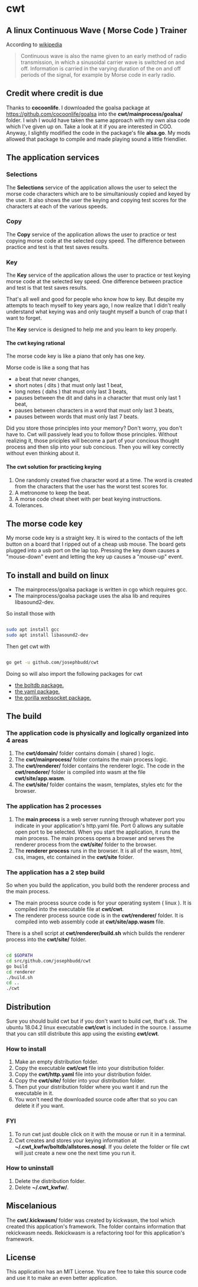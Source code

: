 # cwt

## A linux Continuous Wave ( Morse Code ) Trainer

According to [wikipedia](https://en.wikipedia.org/wiki/Continuous_wave)

> Continuous wave is also the name given to an early method of radio transmission, in which a sinusoidal carrier wave is switched on and off. Information is carried in the varying duration of the on and off periods of the signal, for example by Morse code in early radio.

## Credit where credit is due

Thanks to **cocoonlife**. I downloaded the goalsa package at https://github.com/cocoonlife/goalsa into the **cwt/mainprocess/goalsa/** folder. I wish I would have taken the same approach with my own alsa code which I've given up on. Take a look at it if you are interested in CGO. Anyway, I slightly modified the code in the package's file **alsa.go**. My mods allowed that package to compile and made playing sound a little friendlier.

## The application services

### Selections

The **Selections** service of the application allows the user to select the morse code characters which are to be simultaniously copied and keyed by the user. It also shows the user the keying and copying test scores for the characters at each of the various speeds.

### Copy

The **Copy** service of the application allows the user to practice or test copying morse code at the selected copy speed. The difference between practice and test is that test saves results.

### Key

The **Key** service of the application allows the user to practice or test keying morse code at the selected key speed. One difference between practice and test is that test saves results.

That's all well and good for people who know how to key. But despite my attempts to teach myself to key years ago, I now realize that I didn't really understand what keying was and only taught myself a bunch of crap that I want to forget.

The **Key** service is designed to help me and you learn to key properly.

#### The cwt keying rational

The morse code key is like a piano that only has one key.

Morse code is like a song that has

* a beat that never changes,
* short notes ( dits ) that must only last 1 beat,
* long notes ( dahs ) that must only last 3 beats,
* pauses between the dit and dahs in a character that must only last 1 beat,
* pauses between characters in a word that must only last 3 beats,
* pauses between words that must only last 7 beats.

Did you store those principles into your memory? Don't worry, you don't have to. Cwt will passively lead you to follow those principles. Without realizing it, those priciples will become a part of your concious thought process and then slip into your sub concious. Then you will key correctly without even thinking about it.

#### The cwt solution for practicing keying

1. One randomly created five character word at a time. The word is created from the characters that the user has the worst test scores for.
1. A metronome to keep the beat.
1. A morse code cheat sheet with per beat keying instructions.
1. Tolerances.

## The morse code key

My morse code key is a straight key. It is wired to the contacts of the left button on a board that I ripped out of a cheap usb mouse. The board gets plugged into a usb port on the lap top. Pressing the key down causes a "mouse-down" event and letting the key up causes a "mouse-up" event.

## To install and build on linux

* The mainprocess/goalsa package is written in cgo which requires gcc.
* The mainprocess/goalsa package uses the alsa lib and requires libasound2-dev.

So install those with

``` bash

sudo apt install gcc
sudo apt install libasound2-dev

```

Then get cwt with

``` bash

go get -u github.com/josephbudd/cwt

```

Doing so will also import the following packages for cwt

* [the boltdb package.](https://github.com/boltdb/bolt)
* [the yaml package.](https://gopkg.in/yaml.v2)
* [the gorilla websocket package.](https://github.com/gorilla/websocket)

## The build

### The application code is physically and logically organized into 4 areas

1. The **cwt/domain/** folder contains domain ( shared ) logic.
1. The **cwt/mainprocess/** folder contains the main process logic.
1. The **cwt/renderer/** folder contains the renderer logic. The code in the **cwt/renderer/** folder is compiled into wasm at the file **cwt/site/app.wasm**.
1. The **cwt/site/** folder contains the wasm, templates, styles etc for the browser.

### The application has 2 processes

1. The **main process** is a web server running through whatever port you indicate in your application's http.yaml file. Port 0 allows any suitable open port to be selected. When you start the application, it runs the main process. The main process opens a browser and serves the renderer process from the **cwt/site/** folder to the browser.
1. The **renderer process** runs in the browser. It is all of the wasm, html, css, images, etc contained in the **cwt/site** folder.

### The application has a 2 step build

So when you build the application, you build both the renderer process and the main process.

* The main process source code is for your operating system ( linux ). It is compiled into the executable file at **cwt/cwt**.
* The renderer process source code is in the **cwt/renderer/** folder. It is compiled into web assembly code at **cwt/site/app.wasm** file.

There is a shell script at **cwt/renderer/build.sh** which builds the renderer process into the **cwt/site/** folder.

``` bash

cd $GOPATH
cd src/github.com/josephbudd/cwt
go build
cd renderer
./build.sh
cd ..
./cwt

```

## Distribution

Sure you should build cwt but if you don't want to build cwt, that's ok. The ubuntu 18.04.2 linux executable **cwt/cwt** is included in the source. I assume that you can still distribute this app using the existing **cwt/cwt**.

### How to install

1. Make an empty distribution folder.
1. Copy the executable **cwt/cwt** file into your distribution folder.
1. Copy the **cwt/http.yaml** file into your distribution folder.
1. Copy the **cwt/site/** folder into your distribution folder.
1. Then put your distribution folder where you want it and run the executable in it.
1. You won't need the downloaded source code after that so you can delete it if you want.

### FYI

1. To run cwt just double click on it with the mouse or run it in a terminal.
1. Cwt creates and stores your keying information at **~/.cwt_kwfw/boltdb/allstores.nosql**. If you delete the folder or file cwt will just create a new one the next time you run it.

### How to uninstall

1. Delete the distribution folder.
1. Delete **~/.cwt_kwfw/**.

## Miscelanious

The **cwt/.kickwasm/** folder was created by kickwasm, the tool which created this application's framework. The folder contains information that rekickwasm needs. Rekickwasm is a refactoring tool for this application's framework.

## License

This application has an MIT License. You are free to take this source code and use it to make an even better application.
